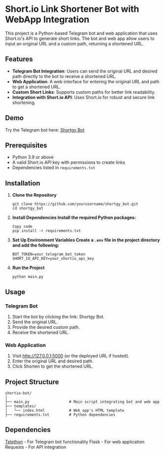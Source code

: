 # Short.io Link Shortener Bot with WebApp Integration

This project is a Python-based Telegram bot and web application that uses Short.io's API to generate short links. The bot and web app allow users to input an original URL and a custom path, returning a shortened URL.

## Features

- **Telegram Bot Integration**: Users can send the original URL and desired path directly to the bot to receive a shortened URL.
- **Web Application**: A web interface for entering the original URL and path to get a shortened URL.
- **Custom Short Links**: Supports custom paths for better link readability.
- **Integration with Short.io API**: Uses Short.io for robust and secure link shortening.

## Demo

Try the Telegram bot here: [Shortgy Bot](https://t.me/shortgy_bot)

## Prerequisites

- Python 3.9 or above
- A valid Short.io API key with permissions to create links
- Dependencies listed in `requirements.txt`

## Installation

1. **Clone the Repository**
   ```
   git clone https://github.com/yourusername/shortgy_bot.git
   cd shortgy_bot
2. **Install Dependencies Install the required Python packages:**

    ```
    Copy code
    pip install -r requirements.txt
3. **Set Up Environment Variables Create a ```.env``` file in the project directory and add the following:**

    ```
    BOT_TOKEN=your_telegram_bot_token
    SHORT_IO_API_KEY=your_shortio_api_key
4. **Run the Project**

    ```
    python main.py

## Usage
### Telegram Bot
1. Start the bot by clicking the link: Shortgy Bot.
2. Send the original URL.
3. Provide the desired custom path.
4. Receive the shortened URL.
### Web Application
1. Visit http://127.0.0.1:5000 (or the deployed URL if hosted).
2. Enter the original URL and desired path.
3. Click Shorten to get the shortened URL.

## Project Structure
    
    shortio-bot/
    │
    ├── main.py                  # Main script integrating bot and web app
    ├── templates/
    │   └── index.html           # Web app's HTML template
    ├── requirements.txt         # Python dependencies

## Dependencies
[Telethon](https://github.com/LonamiWebs/Telethon) - For Telegram bot functionality
Flask - For web application
Requests - For API integration
